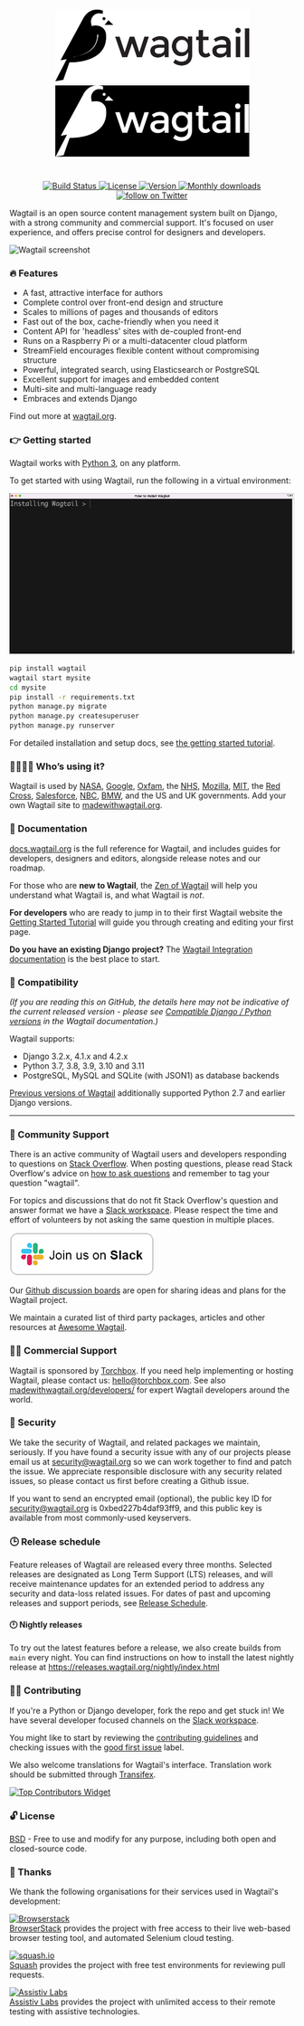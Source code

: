 <h1 align="center">
    <img width="343" src=".github/wagtail.svg#gh-light-mode-only" alt="Wagtail">
    <img width="343" src=".github/wagtail-inverse.svg#gh-dark-mode-only" alt="Wagtail">
</h1>
<p align="center">
    <br>
    <a href="https://github.com/wagtail/wagtail/actions">
        <img src="https://github.com/wagtail/wagtail/workflows/Wagtail%20CI/badge.svg" alt="Build Status" />
    </a>
    <a href="https://opensource.org/licenses/BSD-3-Clause">
        <img src="https://img.shields.io/badge/license-BSD-blue.svg" alt="License" />
    </a>
    <a href="https://pypi.python.org/pypi/wagtail/">
        <img src="https://img.shields.io/pypi/v/wagtail.svg" alt="Version" />
    </a>
    <a href="https://pypi.python.org/pypi/wagtail/">
        <img src="https://img.shields.io/pypi/dm/wagtail?logo=Downloads" alt="Monthly downloads" />
    </a>
    <a href="https://twitter.com/WagtailCMS">
        <img src="https://img.shields.io/twitter/follow/WagtailCMS?style=social&logo=twitter" alt="follow on Twitter">
    </a>
</p>

Wagtail is an open source content management system built on Django, with a strong community and commercial support. It's focused on user experience, and offers precise control for designers and developers.

![Wagtail screenshot](https://cdn.jsdelivr.net/gh/wagtail/wagtail@main/.github/wagtail-screenshot-with-browser.png)

### 🔥 Features

-   A fast, attractive interface for authors
-   Complete control over front-end design and structure
-   Scales to millions of pages and thousands of editors
-   Fast out of the box, cache-friendly when you need it
-   Content API for 'headless' sites with de-coupled front-end
-   Runs on a Raspberry Pi or a multi-datacenter cloud platform
-   StreamField encourages flexible content without compromising structure
-   Powerful, integrated search, using Elasticsearch or PostgreSQL
-   Excellent support for images and embedded content
-   Multi-site and multi-language ready
-   Embraces and extends Django

Find out more at [wagtail.org](https://wagtail.org/).

### 👉 Getting started

Wagtail works with [Python 3](https://www.python.org/downloads/), on any platform.

To get started with using Wagtail, run the following in a virtual environment:

![Installing Wagtail](.github/install-animation.gif)

```sh
pip install wagtail
wagtail start mysite
cd mysite
pip install -r requirements.txt
python manage.py migrate
python manage.py createsuperuser
python manage.py runserver
```

For detailed installation and setup docs, see [the getting started tutorial](https://docs.wagtail.org/en/stable/getting_started/tutorial.html).

### 👨‍👩‍👧‍👦 Who’s using it?

Wagtail is used by [NASA](https://www.nasa.gov/), [Google](https://www.google.com/), [Oxfam](https://www.oxfam.org/en), the [NHS](https://www.nhs.uk/), [Mozilla](https://www.mozilla.org/en-US/), [MIT](https://www.mit.edu/), the [Red Cross](https://www.icrc.org/en), [Salesforce](https://www.salesforce.com/), [NBC](https://www.nbc.com/), [BMW](https://www.bmw.com/en/index.html), and the US and UK governments. Add your own Wagtail site to [madewithwagtail.org](https://madewithwagtail.org).

### 📖 Documentation

[docs.wagtail.org](https://docs.wagtail.org/) is the full reference for Wagtail, and includes guides for developers, designers and editors, alongside release notes and our roadmap.

For those who are **new to Wagtail**, the [Zen of Wagtail](https://docs.wagtail.org/en/stable/getting_started/the_zen_of_wagtail.html) will help you understand what Wagtail is, and what Wagtail is _not_.

**For developers** who are ready to jump in to their first Wagtail website the [Getting Started Tutorial](https://docs.wagtail.org/en/stable/getting_started/tutorial.html) will guide you through creating and editing your first page.

**Do you have an existing Django project?** The [Wagtail Integration documentation](https://docs.wagtail.org/en/stable/getting_started/integrating_into_django.html) is the best place to start.

### 📌 Compatibility

_(If you are reading this on GitHub, the details here may not be indicative of the current released version - please see [Compatible Django / Python versions](https://docs.wagtail.org/en/stable/releases/upgrading.html#compatible-django-python-versions) in the Wagtail documentation.)_

Wagtail supports:

-   Django 3.2.x, 4.1.x and 4.2.x
-   Python 3.7, 3.8, 3.9, 3.10 and 3.11
-   PostgreSQL, MySQL and SQLite (with JSON1) as database backends

[Previous versions of Wagtail](https://docs.wagtail.org/en/stable/releases/upgrading.html#compatible-django-python-versions) additionally supported Python 2.7 and earlier Django versions.

---

### 📢 Community Support

There is an active community of Wagtail users and developers responding to questions on [Stack Overflow](https://stackoverflow.com/questions/tagged/wagtail). When posting questions, please read Stack Overflow's advice on [how to ask questions](https://stackoverflow.com/help/how-to-ask) and remember to tag your question "wagtail".

For topics and discussions that do not fit Stack Overflow's question and answer format we have a [Slack workspace](https://github.com/wagtail/wagtail/wiki/Slack). Please respect the time and effort of volunteers by not asking the same question in multiple places.

[![Join slack community](.github/join-slack-community.png)](https://github.com/wagtail/wagtail/wiki/Slack)

Our [Github discussion boards](https://github.com/wagtail/wagtail/discussions) are open for sharing ideas and plans for the Wagtail project.

We maintain a curated list of third party packages, articles and other resources at [Awesome Wagtail](https://github.com/springload/awesome-wagtail).

### 🧑‍💼 Commercial Support

Wagtail is sponsored by [Torchbox](https://torchbox.com/). If you need help implementing or hosting Wagtail, please contact us: hello@torchbox.com. See also [madewithwagtail.org/developers/](https://madewithwagtail.org/developers/) for expert Wagtail developers around the world.

### 🔐 Security

We take the security of Wagtail, and related packages we maintain, seriously. If you have found a security issue with any of our projects please email us at [security@wagtail.org](mailto:security@wagtail.org) so we can work together to find and patch the issue. We appreciate responsible disclosure with any security related issues, so please contact us first before creating a Github issue.

If you want to send an encrypted email (optional), the public key ID for security@wagtail.org is 0xbed227b4daf93ff9, and this public key is available from most commonly-used keyservers.

### 🕒 Release schedule

Feature releases of Wagtail are released every three months. Selected releases are designated as Long Term Support (LTS) releases, and will receive maintenance updates for an extended period to address any security and data-loss related issues. For dates of past and upcoming releases and support periods, see [Release Schedule](https://github.com/wagtail/wagtail/wiki/Release-schedule).

#### 🕛 Nightly releases

To try out the latest features before a release, we also create builds from `main` every night. You can find instructions on how to install the latest nightly release at https://releases.wagtail.org/nightly/index.html

### 🙋🏽 Contributing

If you're a Python or Django developer, fork the repo and get stuck in! We have several developer focused channels on the [Slack workspace](https://github.com/wagtail/wagtail/wiki/Slack).

You might like to start by reviewing the [contributing guidelines](https://docs.wagtail.org/en/latest/contributing/index.html) and checking issues with the [good first issue](https://github.com/wagtail/wagtail/labels/good%20first%20issue) label.

We also welcome translations for Wagtail's interface. Translation work should be submitted through [Transifex](https://explore.transifex.com/torchbox/wagtail/).

[![Top Contributors Widget](https://open-source-assets.middlewarehq.com/svgs/RocketChat-EmbeddedChat-contributor-metrics-dark-widget.svg?metrics=true)](https://www.middlewarehq.com/)

### 🔓 License

[BSD](https://github.com/wagtail/wagtail/blob/main/LICENSE) - Free to use and modify for any purpose, including both open and closed-source code.

### 👏 Thanks

We thank the following organisations for their services used in Wagtail's development:

[![Browserstack](https://cdn.jsdelivr.net/gh/wagtail/wagtail@main/.github/browserstack-logo.svg)](https://www.browserstack.com/)<br>
[BrowserStack](https://www.browserstack.com/) provides the project with free access to their live web-based browser testing tool, and automated Selenium cloud testing.

[![squash.io](https://cdn.jsdelivr.net/gh/wagtail/wagtail@main/.github/squash-logo.svg)](https://www.squash.io/)<br>
[Squash](https://www.squash.io/) provides the project with free test environments for reviewing pull requests.

[![Assistiv Labs](https://cdn.jsdelivr.net/gh/wagtail/wagtail@main/.github/assistivlabs-logo.png)](https://assistivlabs.com/)<br>
[Assistiv Labs](https://assistivlabs.com/) provides the project with unlimited access to their remote testing with assistive technologies.
